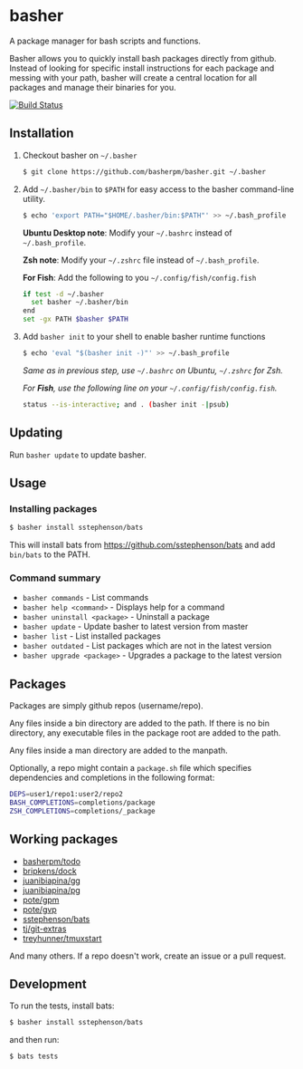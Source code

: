 # basher

A package manager for bash scripts and functions.

Basher allows you to quickly install bash packages directly from github. Instead of looking for specific install instructions for each package and messing with your path, basher will create a central location for all packages and manage their binaries for you.

[![Build Status](https://travis-ci.org/basherpm/basher.svg?branch=master)](https://travis-ci.org/basherpm/basher)

## Installation

1. Checkout basher on `~/.basher`

    ~~~ sh
    $ git clone https://github.com/basherpm/basher.git ~/.basher
    ~~~

2. Add `~/.basher/bin` to `$PATH` for easy access to the basher command-line utility.

    ~~~ sh
    $ echo 'export PATH="$HOME/.basher/bin:$PATH"' >> ~/.bash_profile
    ~~~

    **Ubuntu Desktop note**: Modify your `~/.bashrc` instead of `~/.bash_profile`.

    **Zsh note**: Modify your `~/.zshrc` file instead of `~/.bash_profile`.

    **For Fish**: Add the following to you `~/.config/fish/config.fish`

    ~~~ sh
    if test -d ~/.basher
      set basher ~/.basher/bin
    end
    set -gx PATH $basher $PATH
    ~~~

3. Add `basher init` to your shell to enable basher runtime functions

    ~~~ sh
    $ echo 'eval "$(basher init -)"' >> ~/.bash_profile
    ~~~

    _Same as in previous step, use `~/.bashrc` on Ubuntu, `~/.zshrc` for Zsh._

    _For **Fish**, use the following line on your `~/.config/fish/config.fish`._

    ~~~ sh
    status --is-interactive; and . (basher init -|psub)
    ~~~

## Updating

Run `basher update` to update basher.

## Usage

### Installing packages

~~~ sh
$ basher install sstephenson/bats
~~~

This will install bats from https://github.com/sstephenson/bats and add `bin/bats` to the PATH.

### Command summary

- `basher commands` - List commands
- `basher help <command>` - Displays help for a command
- `basher uninstall <package>` - Uninstall a package
- `basher update` - Update basher to latest version from master
- `basher list` - List installed packages
- `basher outdated` - List packages which are not in the latest version
- `basher upgrade <package>` - Upgrades a package to the latest version

## Packages

Packages are simply github repos (username/repo).

Any files inside a bin directory are added to the path. If there is no bin directory, any executable files in the package root are added to the path.

Any files inside a man directory are added to the manpath.

Optionally, a repo might contain a `package.sh` file which specifies dependencies and completions in the following format:

~~~ sh
DEPS=user1/repo1:user2/repo2
BASH_COMPLETIONS=completions/package
ZSH_COMPLETIONS=completions/_package
~~~

## Working packages

- [basherpm/todo](https://github.com/basherpm/todo)
- [bripkens/dock](https://github.com/bripkens/dock)
- [juanibiapina/gg](https://github.com/juanibiapina/gg)
- [juanibiapina/pg](https://github.com/juanibiapina/pg)
- [pote/gpm](https://github.com/pote/gpm)
- [pote/gvp](https://github.com/pote/gvp)
- [sstephenson/bats](https://github.com/sstephenson/bats)
- [tj/git-extras](https://github.com/tj/git-extras)
- [treyhunner/tmuxstart](https://github.com/treyhunner/tmuxstart)

And many others. If a repo doesn't work, create an issue or a pull request.

## Development

To run the tests, install bats:

~~~ sh
$ basher install sstephenson/bats
~~~

and then run:

~~~ sh
$ bats tests
~~~
